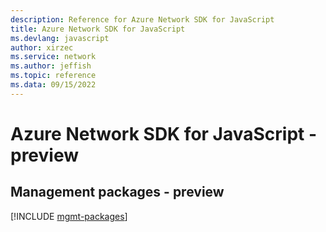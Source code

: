 ```yaml
---
description: Reference for Azure Network SDK for JavaScript
title: Azure Network SDK for JavaScript
ms.devlang: javascript
author: xirzec
ms.service: network
ms.author: jeffish
ms.topic: reference
ms.data: 09/15/2022
---
```

# Azure Network SDK for JavaScript - preview

## Management packages - preview
[!INCLUDE [mgmt-packages](network-mgmt-index.md)]